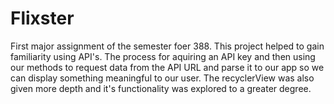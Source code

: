 # Flixster
First major assignment of the semester foer 388. This project helped to gain familiarity using API's. The process for aquiring an API key and 
then using our methods to request data from the API URL and parse it to our app so we can display something meaningful to our user. The recyclerView was
also given more depth and it's functionality was explored to a greater degree.
